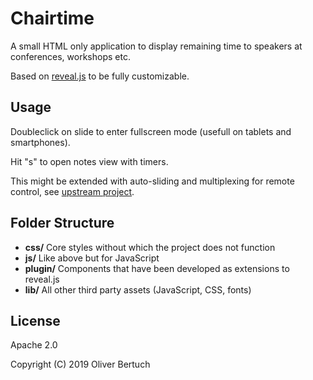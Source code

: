 # Chairtime

A small HTML only application to display remaining time to speakers at
conferences, workshops etc.

Based on [reveal.js](http://revealjs.com/) to be fully customizable.

## Usage

Doubleclick on slide to enter fullscreen mode (usefull on tablets and
smartphones).

Hit "s" to open notes view with timers.

This might be extended with auto-sliding and multiplexing for remote control,
see [upstream project](https://github.com/hakimel/reveal.js).

## Folder Structure

- **css/** Core styles without which the project does not function
- **js/** Like above but for JavaScript
- **plugin/** Components that have been developed as extensions to reveal.js
- **lib/** All other third party assets (JavaScript, CSS, fonts)

## License

Apache 2.0

Copyright (C) 2019 Oliver Bertuch
